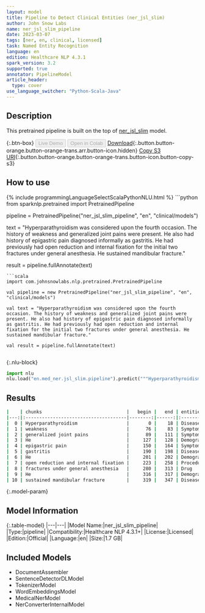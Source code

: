 ```yaml
---
layout: model
title: Pipeline to Detect Clinical Entities (ner_jsl_slim)
author: John Snow Labs
name: ner_jsl_slim_pipeline
date: 2023-03-07
tags: [ner, en, clinical, licensed]
task: Named Entity Recognition
language: en
edition: Healthcare NLP 4.3.1
spark_version: 3.2
supported: true
annotator: PipelineModel
article_header:
  type: cover
use_language_switcher: "Python-Scala-Java"
---
```


## Description

This pretrained pipeline is built on the top of [ner_jsl_slim](https://nlp.johnsnowlabs.com/2021/08/13/ner_jsl_slim_en.html) model.

{:.btn-box}
<button class="button button-orange" disabled>Live Demo</button>
<button class="button button-orange" disabled>Open in Colab</button>
[Download](https://s3.amazonaws.com/auxdata.johnsnowlabs.com/clinical/models/ner_jsl_slim_pipeline_en_4.3.1_3.2_1678195679312.zip){:.button.button-orange.button-orange-trans.arr.button-icon.hidden}
[Copy S3 URI](s3://auxdata.johnsnowlabs.com/clinical/models/ner_jsl_slim_pipeline_en_4.3.1_3.2_1678195679312.zip){:.button.button-orange.button-orange-trans.button-icon.button-copy-s3}

## How to use



<div class="tabs-box" markdown="1">
{% include programmingLanguageSelectScalaPythonNLU.html %}
```python
from sparknlp.pretrained import PretrainedPipeline

pipeline = PretrainedPipeline("ner_jsl_slim_pipeline", "en", "clinical/models")

text = "Hyperparathyroidism was considered upon the fourth occasion. The history of weakness and generalized joint pains were present. He also had history of epigastric pain diagnosed informally as gastritis. He had previously had open reduction and internal fixation for the initial two fractures under general anesthesia. He sustained mandibular fracture."

result = pipeline.fullAnnotate(text)

```
```scala
import com.johnsnowlabs.nlp.pretrained.PretrainedPipeline

val pipeline = new PretrainedPipeline("ner_jsl_slim_pipeline", "en", "clinical/models")

val text = "Hyperparathyroidism was considered upon the fourth occasion. The history of weakness and generalized joint pains were present. He also had history of epigastric pain diagnosed informally as gastritis. He had previously had open reduction and internal fixation for the initial two fractures under general anesthesia. He sustained mandibular fracture."

val result = pipeline.fullAnnotate(text)


```


{:.nlu-block}
```python
import nlu
nlu.load("en.med_ner.jsl_slim.pipeline").predict("""Hyperparathyroidism was considered upon the fourth occasion. The history of weakness and generalized joint pains were present. He also had history of epigastric pain diagnosed informally as gastritis. He had previously had open reduction and internal fixation for the initial two fractures under general anesthesia. He sustained mandibular fracture.""")
```

</div>

## Results

```bash
|    | chunks                               |   begin |   end | entities                  |   confidence |
|---:|:-------------------------------------|--------:|------:|:--------------------------|-------------:|
|  0 | Hyperparathyroidism                  |       0 |    18 | Disease_Syndrome_Disorder |     0.9977   |
|  1 | weakness                             |      76 |    83 | Symptom                   |     0.9744   |
|  2 | generalized joint pains              |      89 |   111 | Symptom                   |     0.584067 |
|  3 | He                                   |     127 |   128 | Demographics              |     0.9996   |
|  4 | epigastric pain                      |     150 |   164 | Symptom                   |     0.66655  |
|  5 | gastritis                            |     190 |   198 | Disease_Syndrome_Disorder |     0.9874   |
|  6 | He                                   |     201 |   202 | Demographics              |     0.9995   |
|  7 | open reduction and internal fixation |     223 |   258 | Procedure                 |     0.61648  |
|  8 | fractures under general anesthesia   |     280 |   313 | Drug                      |     0.79585  |
|  9 | He                                   |     316 |   317 | Demographics              |     0.9992   |
| 10 | sustained mandibular fracture        |     319 |   347 | Disease_Syndrome_Disorder |     0.662467 |
```

{:.model-param}
## Model Information

{:.table-model}
|---|---|
|Model Name:|ner_jsl_slim_pipeline|
|Type:|pipeline|
|Compatibility:|Healthcare NLP 4.3.1+|
|License:|Licensed|
|Edition:|Official|
|Language:|en|
|Size:|1.7 GB|

## Included Models

- DocumentAssembler
- SentenceDetectorDLModel
- TokenizerModel
- WordEmbeddingsModel
- MedicalNerModel
- NerConverterInternalModel